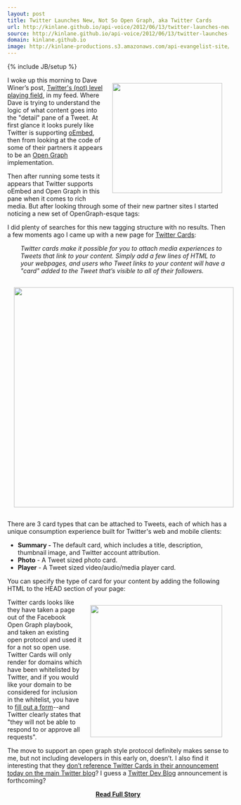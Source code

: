 ```yaml
---
layout: post
title: Twitter Launches New, Not So Open Graph, aka Twitter Cards
url: http://kinlane.github.io/api-voice/2012/06/13/twitter-launches-new-not-so-open-graph-aka-twitter-cards/
source: http://kinlane.github.io/api-voice/2012/06/13/twitter-launches-new-not-so-open-graph-aka-twitter-cards/
domain: kinlane.github.io
image: http://kinlane-productions.s3.amazonaws.com/api-evangelist-site/blog/twitter-dave-winer.gif
---
```

{% include JB/setup %}<p><p><img style="padding: 15px;" src="http://kinlane-productions.s3.amazonaws.com/twitter/twitter-dave-winer.gif" alt="" width="250" align="right" /></p>
<p>I woke up this morning to Dave Winer&rsquo;s post, <a href="http://scripting.com/stories/2012/06/13/twittersLevelPlayingField.html">Twitter's (not) level playing field</a>, in my feed.  Where Dave is trying to understand the logic of what content goes into the "detail" pane of a Tweet.  At first glance it looks purely like Twitter is supporting&nbsp;<a href="http://oembed.com/">oEmbed</a>, then from looking at the code of some of their partners it appears to be an <a href="http://ogp.me/">Open Graph</a> implementation.</p>
<p>Then after running some tests it appears that Twitter supports oEmbed and Open Graph in this pane when it comes to rich media.  But after looking through some of their new partner sites I started noticing a new set of OpenGraph-esque tags:</p>
<p>I did plenty of searches for this new tagging structure with no results.  Then a few moments ago I came up with a new page for <a title="Twitter Crds" href="https://dev.twitter.com/docs/cards">Twitter Cards</a>:</p>
<p style="padding-left: 30px;"><em>Twitter cards make it possible for you to attach media experiences to Tweets that link to your content. Simply add a few lines of HTML to your webpages, and users who Tweet links to your content will have a "card" added to the Tweet that&rsquo;s visible to all of their followers.</em></p>
<p><img style="padding: 15px; display: block; margin-left: auto; margin-right: auto;" src="http://kinlane-productions.s3.amazonaws.com/twitter/twitter-cards-1.png" alt="" width="500" /></p>
<p>There are 3 card types that can be attached to Tweets, each of which has a unique consumption experience built for Twitter's web and mobile clients:</p>
<ul class="mainlist">
<li><strong>Summary -&nbsp;</strong>The default card, which includes a title, description, thumbnail image, and Twitter account attribution.</li>
<li><strong>Photo</strong> - A Tweet sized photo card.</li>
<li><strong>Player</strong> - A Tweet sized video/audio/media player card.</li>
</ul>
<p>You can specify the type of card for your content by adding the following HTML to the HEAD section of your page:</p>
<p><img style="padding: 15px;" src="http://kinlane-productions.s3.amazonaws.com/twitter/twitter-card-2.png" alt="" width="300" align="right" /></p>
<p>Twitter cards looks like they have taken a page out of the Facebook Open Graph playbook, and taken an existing open protocol and used it for a not so open use.  Twitter Cards will only render for domains which have been whitelisted by Twitter, and if you would like your domain to be considered for inclusion in the whitelist, you have to <a href="https://dev.twitter.com/form/participate-twitter-cards">fill out a form</a>--and Twitter clearly states that "they will not be able to respond to or approve all requests".</p>
<p>The move to support an open graph style protocol definitely makes sense to me, but not including developers in this early on, doesn&rsquo;t.  I also find it interesting that they <a href="http://blog.twitter.com/2012/06/experience-more-with-expanded-tweets.html">don&rsquo;t reference Twitter Cards in their announcement today on the main Twitter blog</a>?  I guess a <a href="https://dev.twitter.com/blog">Twitter Dev Blog</a> announcement is forthcoming?</p></p>
<center><p><a href="http://kinlane.github.io/api-voice/2012/06/13/twitter-launches-new-not-so-open-graph-aka-twitter-cards/" style='padding:25px; font-sze:18px; font-weight: bold;'>Read Full Story</a></p></center>
